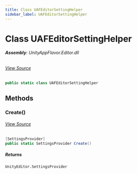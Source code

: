 ```yaml
---
title: Class UAFEditorSettingHelper
sidebar_label: UAFEditorSettingHelper
---
```

# Class UAFEditorSettingHelper


###### **Assembly**: UnityAppFlavor.Editor.dll
###### [View Source](git@github.com:LiuOcean/UnityAppFlavor.git/blob/main/UnityAppFlavor/Assets/Editor/Settings/UAFEditorSettingHelper.cs#L6)
```csharp title="Declaration"
public static class UAFEditorSettingHelper
```
## Methods
### Create()

###### [View Source](git@github.com:LiuOcean/UnityAppFlavor.git/blob/main/UnityAppFlavor/Assets/Editor/Settings/UAFEditorSettingHelper.cs#L10)
```csharp title="Declaration"
[SettingsProvider]
public static SettingsProvider Create()
```

##### Returns

`UnityEditor.SettingsProvider`
